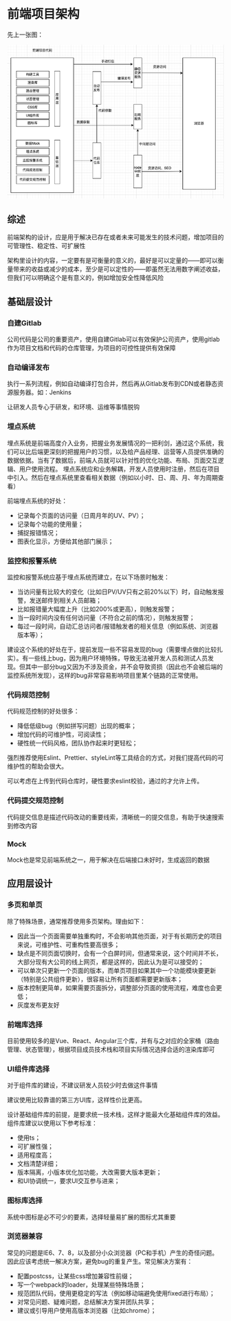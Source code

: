 # 前端项目架构

先上一张图：

<img src="./images/system.png"/>

## 综述

前端架构的设计，应是用于解决已存在或者未来可能发生的技术问题，增加项目的可管理性、稳定性、可扩展性

架构里设计的内容，一定要有是可衡量的意义的，最好是可以定量的——即可以衡量带来的收益或减少的成本，至少是可以定性的——即虽然无法用数字阐述收益，但我们可以明确这个是有意义的，例如增加安全性降低风险

## 基础层设计

### 自建Gitlab

公司代码是公司的重要资产，使用自建Gitlab可以有效保护公司资产，使用gitlab作为项目文档和代码的仓库管理，为项目的可控性提供有效保障

### 自动编译发布

执行一系列流程，例如自动编译打包合并，然后再从Gitlab发布到CDN或者静态资源服务器。如：Jenkins

让研发人员专心于研发，和环境、运维等事情脱钩

### 埋点系统

埋点系统是前端高度介入业务，把握业务发展情况的一把利剑，通过这个系统，我们可以比后端更深刻的把握用户的习惯，以及给产品经理、运营等人员提供准确的数据依据。当有了数据后，前端人员就可以针对性的优化功能、布局、页面交互逻辑、用户使用流程。
埋点系统应和业务解耦，开发人员使用时注册，然后在项目中引入。然后在埋点系统里查看相关数据（例如以小时、日、周、月、年为周期查看）

前端埋点系统的好处：

- 记录每个页面的访问量（日周月年的UV、PV）；
- 记录每个功能的使用量；
- 捕捉报错情况；
- 图表化显示，方便给其他部门展示；

### 监控和报警系统

监控和报警系统应基于埋点系统而建立，在以下场景时触发：

- 当访问量有比较大的变化（比如日PV/UV只有之前20%以下）时，自动触发报警，发送邮件到相关人员邮箱；
- 比如报错量大幅度上升（比如200%或更高），则触发报警；
- 当一段时间内没有任何访问量（不符合之前的情况），则触发报警；
- 每过一段时间，自动汇总访问者/报错触发者的相关信息（例如系统、浏览器版本等）；

建设这个系统的好处在于，提前发现一些不容易发现的bug（需要埋点做的比较扎实）。有一些线上bug，因为用户环境特殊，导致无法被开发人员和测试人员发现。但其中一部分bug又因为不涉及资金，并不会导致资损（因此也不会被后端的监控系统所发现），这样的bug非常容易影响项目里某个链路的正常使用。

### 代码规范控制

代码规范控制的好处很多：

- 降低低级bug（例如拼写问题）出现的概率；
- 增加代码的可维护性，可阅读性；
- 硬性统一代码风格，团队协作起来时更轻松；

强烈推荐使用Eslint、Prettier、styleLint等工具结合的方式，对我们提高代码的可维护性的帮助会很大。

可以考虑在上传到代码仓库时，硬性要求eslint校验，通过的才允许上传。

### 代码提交规范控制

代码提交信息是描述代码改动的重要线索，清晰统一的提交信息，有助于快速搜索到修改内容

### Mock

Mock也是常见前端系统之一，用于解决在后端接口未好时，生成返回的数据

## 应用层设计

### 多页和单页

除了特殊场景，通常推荐使用多页架构。理由如下：

- 因此当一个页面需要单独重构时，不会影响其他页面，对于有长期历史的项目来说，可维护性、可重构性要高很多；
- 缺点是不同页面切换时，会有一个白屏时间，但通常来说，这个时间并不长，大部分现有大公司的线上网页，都是这样的，因此认为是可以接受的；
- 可以单次只更新一个页面的版本，而单页项目如果其中一个功能模块要更新（特别是公共组件更新），很容易让所有页面都需要更新版本；
- 版本控制更简单，如果需要页面拆分，调整部分页面的使用流程，难度也会更低；
- 灰度发布更友好

### 前端库选择

目前使用较多的是Vue、React、Angular三个库，并有与之对应的全家桶（路由管理、状态管理），根据项目成员技术栈和项目实际情况选择合适的渲染库即可

### UI组件库选择

对于组件库的建设，不建议研发人员较少时去做这件事情

建议使用比较靠谱的第三方UI库，这样性价比更高。

设计基础组件库的前提，是要求统一技术栈，这样才能最大化基础组件库的效益。组件库建议以使用以下参考标准：

- 使用ts；
- 可扩展性强；
- 适用程度高；
- 文档清楚详细；
- 版本隔离，小版本优化加功能，大改需要大版本更新；
- 和UI协调统一，要求UI交互参与进来；

### 图标库选择

系统中图标是必不可少的要素，选择轻量易扩展的图标尤其重要

### 浏览器兼容

常见的问题是IE6、7、8，以及部分小众浏览器（PC和手机）产生的奇怪问题。因此应该考虑统一解决方案，避免bug的重复产生。常见解决方案有：

- 配置postcss，让某些css增加兼容性前缀；
- 写一个webpack的loader，处理某些特殊场景；
- 规范团队代码，使用更稳定的写法（例如移动端避免使用fixed进行布局）；
- 对常见问题、疑难问题，总结解决方案并团队共享；
- 建议或引导用户使用高版本浏览器（比如chrome）；

